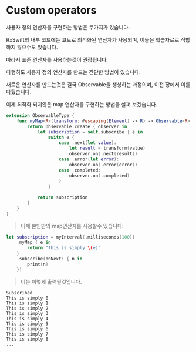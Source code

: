 # Custom operators

사용자 정의 연산자를 구현하는 방법은 두가지가 있습니다.

RxSwift의 내부 코드에는 고도로 최적화된 연산자가 사용되며, 이들은 학습자료로 적합하지 않으수도 있습니다.

따라서 표준 연산자를 사용하는것이 권장됩니다.

다행히도 사용자 정의 연산자를 만드는 간단한 방법이 있습니다.

새로운 연산자를 만드는것은 결국 Observable을 생성하는 과정이며, 이전 장에서 이를 다뤘습니다.

이제 최적화 되지않은 map 연산자를 구현하는 방법을 살펴 보겠습니다.

```swift
extension ObservableType {
	func myMap<R>(transform: @escaping(Element) -> R) -> Observable<R> {
		return Observable.create { observer in 
			let subscription = self.subscribe { e in 
				switch e {
					case .next(let value):
						let result = transform(value)
						observer.on(.next(result))
					case .error(let error):
						observer.on(.error(error))
					case .completed:
						observer.on(.completed)
					}
				}
				
			return subscription
		}
	}
}
```


>이제 본인만의 map연산자를 사용할수 있습니다:

```swift
let subscription = myInterval(.milliseconds(100))
	.myMap { e in
		return "This is simply \(e)"
	}
	.subscribe(onNext: { n in 
		print(n)
	})
``` 
> 이는 이렇게 출력될것입니다.

```
Subscribed
This is simply 0
This is simply 1
This is simply 2
This is simply 3
This is simply 4
This is simply 5
This is simply 6
This is simply 7
This is simply 8
...
